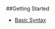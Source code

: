 ##Getting Started

- [Basic Syntax](https://github.com/RayCZ/kotlin-web-site/blob/ray/pages/docs/reference/basic-syntax.md)

